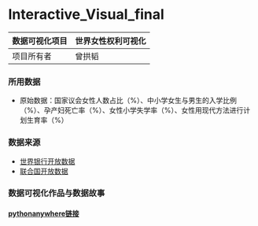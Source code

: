 # Interactive_Visual_final

|数据可视化项目 | 世界女性权利可视化| 
-|-|
项目所有者| 曾拱韬| 

### 所用数据

- 原始数据：国家议会女性人数占比（%）、中小学女生与男生的入学比例（%）、孕产妇死亡率（%）、女性小学失学率（%）、女性用现代方法进行计划生育率（%）


### 数据来源

- [世界银行开放数据](https://data.worldbank.org.cn/indicator)
- [联合国开放数据](https://unstats-undesa.opendata.arcgis.com)

### 数据可视化作品与数据故事

#### [pythonanywhere链接](http://womenpowerteam.pythonanywhere.com/)




